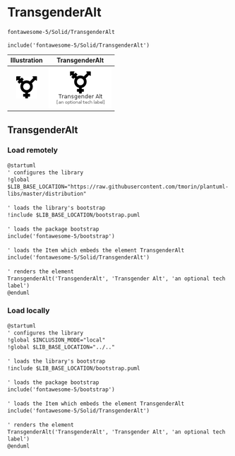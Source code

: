# TransgenderAlt


```text
fontawesome-5/Solid/TransgenderAlt
```

```text
include('fontawesome-5/Solid/TransgenderAlt')
```



| Illustration | TransgenderAlt |
| :---: | :---: |
| ![illustration for Illustration](../../fontawesome-5/Solid/TransgenderAlt.png) | ![illustration for TransgenderAlt](../../fontawesome-5/Solid/TransgenderAlt.Local.png) |




## TransgenderAlt

### Load remotely
```plantuml
@startuml
' configures the library
!global $LIB_BASE_LOCATION="https://raw.githubusercontent.com/tmorin/plantuml-libs/master/distribution"

' loads the library's bootstrap
!include $LIB_BASE_LOCATION/bootstrap.puml

' loads the package bootstrap
include('fontawesome-5/bootstrap')

' loads the Item which embeds the element TransgenderAlt
include('fontawesome-5/Solid/TransgenderAlt')

' renders the element
TransgenderAlt('TransgenderAlt', 'Transgender Alt', 'an optional tech label')
@enduml
```

### Load locally
```plantuml
@startuml
' configures the library
!global $INCLUSION_MODE="local"
!global $LIB_BASE_LOCATION="../.."

' loads the library's bootstrap
!include $LIB_BASE_LOCATION/bootstrap.puml

' loads the package bootstrap
include('fontawesome-5/bootstrap')

' loads the Item which embeds the element TransgenderAlt
include('fontawesome-5/Solid/TransgenderAlt')

' renders the element
TransgenderAlt('TransgenderAlt', 'Transgender Alt', 'an optional tech label')
@enduml
```

